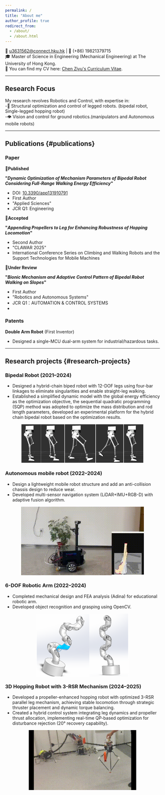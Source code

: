 ```yaml
---
permalink: /
title: "About me"
author_profile: true
redirect_from: 
  - /about/
  - /about.html
---
```



📧 u3631562@connect.hku.hk | 📱 (+86) 19821379715  
🎓 Master of Science in Engineering (Mechanical Engineering) at The University of Hong Kong.  
📃 You can find my CV here: [Chen Ziyu's Curriculum Vitae](https://zoeychen02.github.io/assets/Curriculum_Vitae.pdf).

---

## Research Focus
My research revolves Robotics and Control, with expertise in:  
-🤖 Structural optimization and control of legged robots. (bipedal robot, Single-legged hopping robot)    
-👁️ Vision and control for ground robotics.(manipulators and Autonomous mobile robots)

---

## Publications {#publications}

### Paper

📃**Published**  

**"*Dynamic Optimization of Mechanism Parameters of Bipedal Robot Considering Full-Range Walking Energy Efficiency*"**   
- DOI: [10.3390/app131910791](https://doi.org/10.3390/app131910791)  
- First Author
- "Applied Sciences"
- JCR Q1: Engineering

📃**Accepted** 

**"*Appending Propellers to Leg for Enhancing Robustness of Hopping Locomotion*"** 
- Second Author
- "CLAWAR 2025"
- International Conference Series on Climbing and Walking Robots and the Support Technologies for Mobile Machines

📃**Under Review**  

**"*Bionic Mechanism and Adaptive Control Pattern of Bipedal Robot Walking on Slopes*"**
- First Author
- "Robotics and Autonomous Systems"
- JCR Q1：AUTOMATION & CONTROL SYSTEMS
-  
### Patents

**Double Arm Robot** (First Inventor)  
- Designed a single-MCU dual-arm system for industrial/hazardous tasks.

---

## Research projects {#research-projects}

### Bipedal Robot (2021–2024)  
- Designed a hybrid-chain biped robot with 12-DOF legs using four-bar linkages to eliminate singularities and enable straight-leg walking.
- Established a simplified dynamic model with the global energy efficiency as the optimization objective, the sequential quadratic programming (SQP) method was adopted to optimize the mass distribution and rod length parameters, developed an experimental platform for the hybrid chain bipedal robot based on the optimization results.

<img src="images/bipedal robot.png" alt="Autonomous Mobile Robot" width="400" style="display: block; margin: 0 auto;">

### Autonomous mobile robot (2022–2024)
- Design a lightweight mobile robot structure and add an anti-collision chassis design to reduce wear.
- Developed multi-sensor navigation system (LiDAR+IMU+RGB-D) with adaptive fusion algorithm.


<img src="images/AGV.gif" alt="Autonomous Mobile Robot" width="400" style="display: block; margin: 0 auto;">

### 6-DOF Robotic Arm (2022–2024)
- Completed mechanical design and FEA analysis (Adina) for educational robotic arm.
- Developed object recognition and grasping using OpenCV.

<img src="images/arm robot.png" alt="6-DOF Robotic Arm" width="300" style="display: block; margin: 0 auto;">

### 3D Hopping Robot with 3-RSR Mechanism (2024–2025)
- Developed a propeller-enhanced hopping robot with optimized 3-RSR parallel leg mechanism, achieving stable locomotion through strategic thruster placement and dynamic torque balancing.
- Created a hybrid control system integrating leg dynamics and propeller thrust allocation, implementing real-time QP-based optimization for disturbance rejection (20° recovery capability).


<img src="images/Hopping robot.gif" alt="3D Hopping Robot" width="350" style="display: block; margin: 0 auto;">
